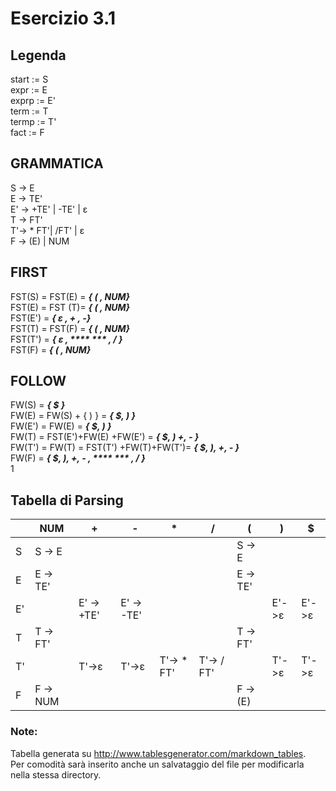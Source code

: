 # Esercizio 3.1

## Legenda  
start := S  
expr := E  
exprp := E'  
term := T    
termp := T'  
fact := F  

## GRAMMATICA   
S -> E  
E -> TE'  
E' -> +TE' | -TE' | ε  
T -> FT'  
T'-> * FT'| /FT' | ε  
F -> (E) | NUM


## FIRST

FST(S) = FST(E) =  ***{ ( , NUM}***    
FST(E) = FST (T)=  ***{ ( , NUM}***  
FST(E') = ***{ ε , + , -}***  
FST(T) = FST(F) = ***{ ( , NUM}***  
FST(T') = ***{ ε , **** *** , / }***  
FST(F) =  ***{ ( , NUM}***  

## FOLLOW

FW(S) = ***{ $ }***  
FW(E) = FW(S) + { ) } =   ***{ $, ) }***  
FW(E') = FW(E) = ***{ $, ) }***  
FW(T) = FST(E')+FW(E) +FW(E') = ***{ $, ) +, - }***  
FW(T') = FW(T) = FST(T') +FW(T)+FW(T')=  ***{ $, ), +, - }***  
FW(F) = ***{ $, ), +, - , **** *** , / }***  
1
## Tabella di Parsing
|    | NUM      | +          | -          | *          | /          | (        | )     | $     |
|----|----------|------------|------------|------------|------------|----------|-------|-------|
| S  | S -> E   |            |            |            |            | S -> E   |       |       |
| E  | E -> TE' |            |            |            |            | E -> TE' |       |       |
| E' |          | E' -> +TE' | E' -> -TE' |            |            |          | E'->ε | E'->ε |
| T  | T -> FT' |            |            |            |            | T -> FT' |       |       |
| T' |          | T'->ε      | T'->ε      | T'-> * FT' | T'-> / FT' |          | T'->ε | T'->ε |
|  F | F -> NUM |            |            |            |            | F -> (E) |       |       |       |  

### Note:
Tabella generata su http://www.tablesgenerator.com/markdown_tables.  
Per comodità sarà inserito anche un salvataggio del file per modificarla nella stessa directory.
